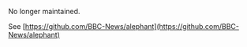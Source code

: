 No longer maintained.

See [https://github.com/BBC-News/alephant](https://github.com/BBC-News/alephant)
